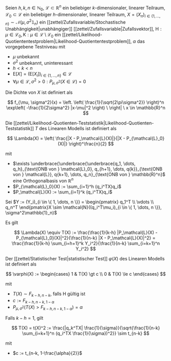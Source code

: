 Seien $h, k, n \in \mathbb{N}_0$, $\mathcal{L} \subset \mathbb{R}^n$ ein beliebiger $k$-dimensionaler, linearer Teilraum, $\mathcal{L_0} \subset \mathcal{L}$ ein beliebiger $h$-dimensionaler, linearer Teilraum, $X = (X_n)_{i \in \{ 1, \dots, n \}} \sim \mathcal{N}(\mu, \sigma^2\mathbb{1}_n)$ ein [[zettel/Zufallsvariable/Stochastische Unabhängigkeit|unabhängiger]] [[zettel/Zufallsvariable|Zufallsvektor]], $\text{H} : \mu \in \mathcal{L}_0, \text{K} : \mu \in \mathcal{L} \setminus \mathcal{L}_0$ ein [[zettel/Likelihood-Quotiententestproblem|Likelihood-Quotiententestproblem]], $\alpha$ das vorgegebene Testniveau mit
- $\mu$ unbekannt
- $\sigma^2$ unbekannt, uninteressant
- $h \lt k \lt n$
- $\text{E}[X] = (\text{E}[X_i])_{i \in \{ 1, \dots, n \}} \in \mathcal{L}$
- $\forall \mu \in \mathcal{L}, \sigma^2 \gt 0 : P_{\mu, \sigma^2}(X \in \mathcal{L}) = 0$

Die Dichte von $X$ ist definiert als

$$
	f_{\mu, \sigma^2}(x) = \left. \left( \frac{1}{\sqrt{2\pi\sigma^2}} \right)^n \exp\left( -\frac{1}{2\sigma^2} |x-\mu|^2 \right) \ \right| \ x \in \mathbb{R}^n
$$

Die [[zettel/Likelihood-Quotienten-Teststatistik|Likelihood-Quotienten-Teststatistik]] $T$ des Linearen Modells ist definiert als

$$
	\Lambda(X) = \left( \frac{|X - P_\mathcal{L}(X)|}{|X - P_{\mathcal{L}_0}(X)|} \right)^\frac{n}{2}
$$

mit
- $\exists \underbrace{\underbrace{\underbrace{q_1, \dots, q_h}_{\text{ONB von } \mathcal{L}_0}, q_{h+1}, \dots, q{k}}_{\text{ONB von } \mathcal{L}}, q{k+1}, \dots, q_n}_{\text{ONB von } \mathbb{R}^n}$ eine Orthogonalbasis von $\mathbb{R}^n$
- $P_{\mathcal{L}_0}(X) := \sum_{i=1}^h (q_i^TX)q_i$
- $P_\mathcal{L}(X) := \sum_{i=1}^k (q_i^TX)q_i$


Sei $Y := (Y_i)_{i \in \{ 1, \dots, n \}} = \begin{pmatrix} q_1^T \\ \vdots \\ q_n^T \end{pmatrix}X \sim \mathcal{N}((q_i^T\mu_i)_{i \in \{ 1, \dots, n \}}, \sigma^2\mathbb{1}_n)$

Es gilt

$$
	\Lambda(X) \equiv T(X) := \frac{\frac{1}{k-h} |P_\mathcal{L}(X) - P_{\mathcal{L}_0}(X)|^2}{\frac{1}{n-k} |X - P_\mathcal{L}(X)|^2} = \frac{\frac{1}{k-h} \sum_{i=h+1}^k Y_i^2}{\frac{1}{n-k} \sum_{i=k+1}^n Y_i^2}
$$

Der [[zettel/Statistischer Test|statistischer Test]] $\varphi(X)$ des Linearen Modells ist definiert als

$$
	\varphi(X) := \begin{cases}
		1 & T(X) \gt c \\
		0 & T(X) \le c
	\end{cases}
$$

mit
- $T(X) \sim F_{k-h, n-k}$, falls $\text{H}$ gültig ist
- $c := F_{k-h, n-k, 1-\alpha}$
- $P_{\mu, \sigma^2}(T(X) \gt F_{k-h, n-k, 1-\alpha}) = \alpha$

Falls $k-h = 1$, gilt

$$
	T(X) = t(X)^2 := \frac{|q_k^TX| \frac{1}{\sigma}}{\sqrt{\frac{1}{n-k} \sum_{i=k+1}^n (q_i^TX \frac{1}{\sigma})^2}} \sim t_{n-k}
$$

mit
- $c := t_{n-k, 1-\frac{\alpha}{2}}$